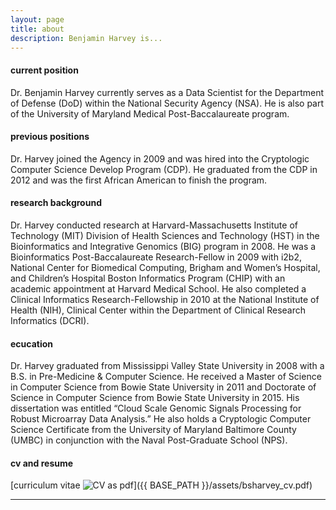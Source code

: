 ```yaml
---
layout: page
title: about
description: Benjamin Harvey is...
---
```


#### <a name="currentposition"></a>current position
Dr. Benjamin Harvey currently serves as a Data Scientist for the Department of Defense (DoD) within the National Security Agency (NSA).  He is also part of the University of Maryland Medical Post-Baccalaureate program.


#### <a name="previousposition"></a>previous positions
Dr. Harvey joined the Agency in 2009 and was hired into the Cryptologic Computer Science Develop Program (CDP).  He graduated from the CDP in 2012 and was the first African American to finish the program.


#### <a name="researchbackground"></a>research background
Dr. Harvey conducted research at Harvard-Massachusetts Institute of Technology (MIT) Division of Health Sciences and Technology (HST) in the Bioinformatics and Integrative Genomics (BIG) program in 2008.  He was a Bioinformatics Post-Baccalaureate Research-Fellow in 2009 with i2b2, National Center for Biomedical Computing, Brigham and Women’s Hospital, and Children’s Hospital Boston Informatics Program (CHIP) with an academic appointment at Harvard Medical School. He also completed a Clinical Informatics Research-Fellowship in 2010 at the National Institute of Health (NIH), Clinical Center within the Department of Clinical Research Informatics (DCRI).

#### <a name="education"></a>ecucation
Dr. Harvey graduated from Mississippi Valley State University in 2008 with a B.S. in Pre-Medicine & Computer Science.  He received a Master of Science in Computer Science from Bowie State University in 2011 and Doctorate of Science in Computer Science from Bowie State University in 2015. His dissertation was entitled “Cloud Scale Genomic Signals Processing for Robust Microarray Data Analysis.”  He also holds a Cryptologic Computer Science Certificate from the University of Maryland Baltimore County (UMBC) in conjunction with the Naval Post-Graduate School (NPS).  

#### <a name="cvandresume"></a>cv and resume
[curriculum vitae ![CV as pdf](icons16/pdf-icon.png)]({{ BASE_PATH }}/assets/bsharvey_cv.pdf)

---



